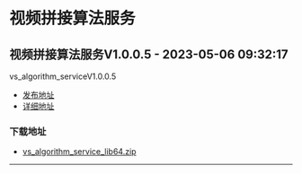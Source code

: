 # 视频拼接算法服务
## 视频拼接算法服务V1.0.0.5 - 2023-05-06 09:32:17
vs_algorithm_serviceV1.0.0.5
*  [发布地址](https://github.com/jadehh/VideoStitching/releases/tag/vs_algorithm_serviceV1.0.0.5)
*  [详细地址](https://github.com/jadehh/jadehh_file/releases/tag/vs_algorithm_serviceV1.0.0.5)
### 下载地址
* [vs_algorithm_service_lib64.zip](https://gh.ddlc.top/https://github.com/jadehh/jadehh_file/releases/download/vs_algorithm_serviceV1.0.0.5/vs_algorithm_service_lib64.zip)
----